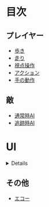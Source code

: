 # 目次
## プレイヤー
- [歩き](/Specifications/Player/Walk.md)
- [走り](/Specifications/Player/Dash.md)
- [視点操作](/Specifications/Player/View.md)
- [アクション](/Specifications/Player/Action.md)
- [手の動作](/Specifications/Player/Hand.md)
## 敵
- [通常時AI](/Specifications/Enemy/DefaultAI.md)
- [追跡時AI](/Specifications/Enemy/trackingAI.md)

# UI
<details>

## 概要

ユーザーへの情報を視覚的に伝える。アクション時や照準、メニュー画面など。

## 目次

### メニューUI
- [メニュー画面](/Specifications/UI/MenuUI/MenuDisplay.md)
  - [ゲームに戻る](/Specifications/UI/MenuUI/ReturnGame.md)
  - [リスタート](/Specifications/UI/MenuUI/ReStart.md)
  - [オプション](/Specifications/UI/MenuUI/Option.md)
  - [タイトルに戻る](/Specifications/UI/MenuUI/ReturnTitle.md)

### プレイヤーUI
- [ダッシュゲージ](/Specifications/UI/PlayerUI/DashGage.md)
- [アクションガイド](/Specifications/UI/PlayerUI/ActionGuide.md)
- [照準](/Specifications/UI/PlayerUI/CrossHair.md)

</details>

## その他
- [エコー](/Specifications/Echo.md)